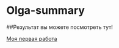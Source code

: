 # Olga-summary

##Результат вы можете посмотреть тут!

[Моя первая работа](https://olgalush67.github.io/Olga-summary/)
